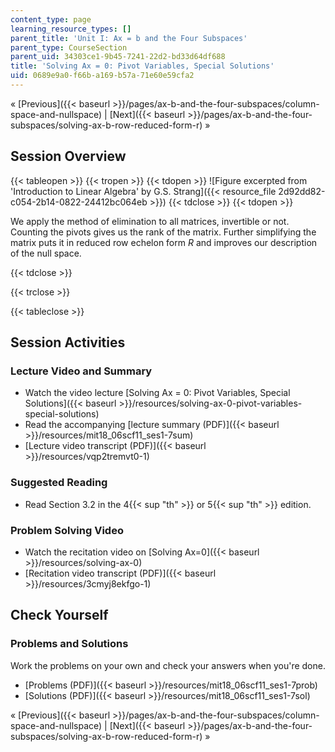 ```yaml
---
content_type: page
learning_resource_types: []
parent_title: 'Unit I: Ax = b and the Four Subspaces'
parent_type: CourseSection
parent_uid: 34303ce1-9b45-7241-22d2-bd33d64df688
title: 'Solving Ax = 0: Pivot Variables, Special Solutions'
uid: 0689e9a0-f66b-a169-b57a-71e60e59cfa2
---
```


« [Previous]({{< baseurl >}}/pages/ax-b-and-the-four-subspaces/column-space-and-nullspace) | [Next]({{< baseurl >}}/pages/ax-b-and-the-four-subspaces/solving-ax-b-row-reduced-form-r) »

Session Overview
----------------

{{< tableopen >}}
{{< tropen >}}
{{< tdopen >}}
![Figure excerpted from 'Introduction to Linear Algebra' by G.S. Strang]({{< resource_file 2d92dd82-c054-2b14-0822-24412bc064eb >}})
{{< tdclose >}}
{{< tdopen >}}


We apply the method of elimination to all matrices, invertible or not. Counting the pivots gives us the rank of the matrix. Further simplifying the matrix puts it in reduced row echelon form _R_ and improves our description of the null space.


{{< tdclose >}}

{{< trclose >}}

{{< tableclose >}}

Session Activities
------------------

### Lecture Video and Summary

*   Watch the video lecture [Solving Ax = 0: Pivot Variables, Special Solutions]({{< baseurl >}}/resources/solving-ax-0-pivot-variables-special-solutions)
*   Read the accompanying [lecture summary (PDF)]({{< baseurl >}}/resources/mit18_06scf11_ses1-7sum)
*   [Lecture video transcript (PDF)]({{< baseurl >}}/resources/vqp2tremvt0-1)

### Suggested Reading

*   Read Section 3.2 in the 4{{< sup "th" >}} or 5{{< sup "th" >}} edition.

### Problem Solving Video

*   Watch the recitation video on [Solving Ax=0]({{< baseurl >}}/resources/solving-ax-0)
*   [Recitation video transcript (PDF)]({{< baseurl >}}/resources/3cmyj8ekfgo-1)

Check Yourself
--------------

### Problems and Solutions

Work the problems on your own and check your answers when you're done.

*   [Problems (PDF)]({{< baseurl >}}/resources/mit18_06scf11_ses1-7prob)
*   [Solutions (PDF)]({{< baseurl >}}/resources/mit18_06scf11_ses1-7sol)

« [Previous]({{< baseurl >}}/pages/ax-b-and-the-four-subspaces/column-space-and-nullspace) | [Next]({{< baseurl >}}/pages/ax-b-and-the-four-subspaces/solving-ax-b-row-reduced-form-r) »